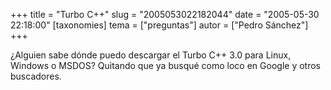 +++
title = "Turbo C++"
slug = "2005053022182044"
date = "2005-05-30 22:18:00"
[taxonomies]
tema = ["preguntas"]
autor = ["Pedro Sánchez"]
+++

¿Alguien sabe dónde puedo descargar el Turbo C++ 3.0 para Linux, Windows
o MSDOS? Quitando que ya busqué como loco en Google y otros buscadores.

